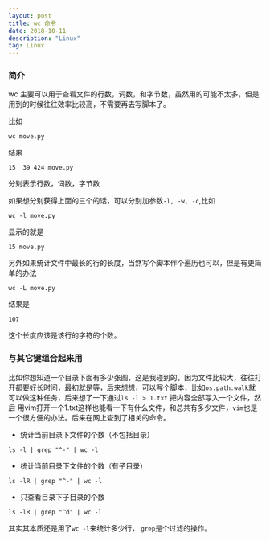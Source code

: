 ```yaml
---
layout: post
title: wc 命令
date: 2018-10-11
description: "Linux"
tag: Linux
---   
```

### 简介

wc 主要可以用于查看文件的行数，词数，和字节数，虽然用的可能不太多，但是用到的时候往往效率比较高，不需要再去写脚本了。

比如

```
wc move.py
```
结果

```
15  39 424 move.py

```

分别表示行数，词数，字节数

如果想分别获得上面的三个的话，可以分别加参数`-l, -w, -c`,比如

```
wc -l move.py
```

显示的就是

```
15 move.py

```

另外如果统计文件中最长的行的长度，当然写个脚本作个遍历也可以，但是有更简单的办法

```
wc -L move.py

```

结果是
```
107
```
这个长度应该是该行的字符的个数。

### 与其它键组合起来用

比如你想知道一个目录下面有多少张图，这是我碰到的，因为文件比较大，往往打开都要好长时间，最初就是等，后来想想，可以写个脚本，比如`os.path.walk`就可以做这种任务，后来想了一下通过`ls -l > 1.txt` 把内容全部写入一个文件，然后 用vim打开一个1.txt这样也能看一下有什么文件，和总共有多少文件，`vim`也是一个很方便的办法。后来在网上查到了相关的命令。

* 统计当前目录下文件的个数（不包括目录）

```
ls -l | grep "^-" | wc -l
```

* 统计当前目录下文件的个数（有子目录）

```
ls -lR | grep "^-" | wc -l
```

* 只查看目录下子目录的个数

```
ls -lR | grep "^d" | wc -l
```

其实其本质还是用了`wc -l`来统计多少行， `grep`是个过滤的操作。
